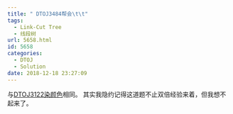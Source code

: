 ```yaml
---
title: " DTOJ3484帮会\t\t"
tags:
  - Link-Cut Tree
  - 线段树
url: 5658.html
id: 5658
categories:
  - DTOJ
  - Solution
date: 2018-12-18 23:27:09
---
```


与[DTOJ3122染颜色](http://www.dtenomde.com/author=jiangyutong/article=5655/)相同。 其实我隐约记得这道题不止双倍经验来着，但我想不起来了。